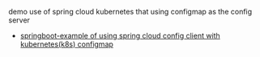 demo use of spring cloud kubernetes that using configmap as the config server

- [springboot-example of using spring cloud config client with kubernetes(k8s) configmap](https://www.bswen.com/2020/11/springboot-springcloud-kubernetes-k8s-configmap-example.html)
